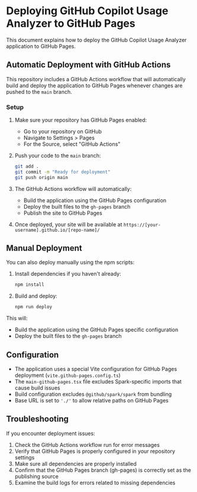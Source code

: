 # Deploying GitHub Copilot Usage Analyzer to GitHub Pages

This document explains how to deploy the GitHub Copilot Usage Analyzer application to GitHub Pages.

## Automatic Deployment with GitHub Actions

This repository includes a GitHub Actions workflow that will automatically build and deploy the application to GitHub Pages whenever changes are pushed to the `main` branch.

### Setup

1. Make sure your repository has GitHub Pages enabled:
   - Go to your repository on GitHub
   - Navigate to Settings > Pages
   - For the Source, select "GitHub Actions"

2. Push your code to the `main` branch:
   ```bash
   git add .
   git commit -m "Ready for deployment"
   git push origin main
   ```

3. The GitHub Actions workflow will automatically:
   - Build the application using the GitHub Pages configuration
   - Deploy the built files to the `gh-pages` branch
   - Publish the site to GitHub Pages

4. Once deployed, your site will be available at `https://[your-username].github.io/[repo-name]/`

## Manual Deployment

You can also deploy manually using the npm scripts:

1. Install dependencies if you haven't already:
   ```bash
   npm install
   ```

2. Build and deploy:
   ```bash
   npm run deploy
   ```

This will:
- Build the application using the GitHub Pages specific configuration
- Deploy the built files to the `gh-pages` branch

## Configuration

- The application uses a special Vite configuration for GitHub Pages deployment (`vite.github-pages.config.ts`)
- The `main-github-pages.tsx` file excludes Spark-specific imports that cause build issues
- Build configuration excludes `@github/spark/spark` from bundling
- Base URL is set to `'./'` to allow relative paths on GitHub Pages

## Troubleshooting

If you encounter deployment issues:

1. Check the GitHub Actions workflow run for error messages
2. Verify that GitHub Pages is properly configured in your repository settings
3. Make sure all dependencies are properly installed
4. Confirm that the GitHub Pages branch (gh-pages) is correctly set as the publishing source
5. Examine the build logs for errors related to missing dependencies